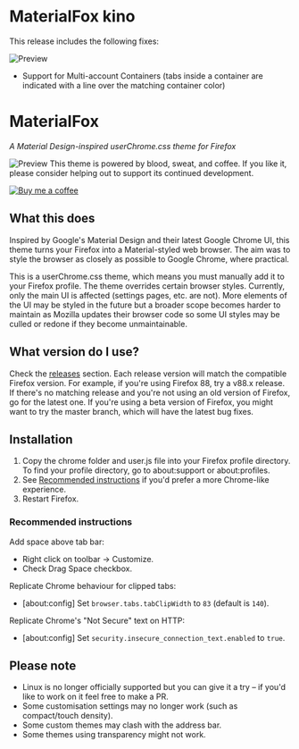 # MaterialFox kino

This release includes the following fixes:

![Preview](https://user-images.githubusercontent.com/15804572/193406807-7667da6f-71be-409c-a51c-da88f0d31510.png)

* Support for Multi-account Containers (tabs inside a container are indicated with a line over the matching container color)

# MaterialFox
*A Material Design-inspired userChrome.css theme for Firefox*

![Preview](https://user-images.githubusercontent.com/5405629/45172944-21d91900-b24a-11e8-8bc5-03814121b0de.png)
This theme is powered by blood, sweat, and coffee. If you like it, please consider helping out to support its continued development.

[![Buy me a coffee](https://svgshare.com/i/8Yd.svg)](https://www.buymeacoffee.com/n4ho5QX2l)

## What this does
Inspired by Google's Material Design and their latest Google Chrome UI, this theme turns your Firefox into a Material-styled web browser. The aim was to style the browser as closely as possible to Google Chrome, where practical.

This is a userChrome.css theme, which means you must manually add it to your Firefox profile. The theme overrides certain browser styles. Currently, only the main UI is affected (settings pages, etc. are not). More elements of the UI may be styled in the future but a broader scope becomes harder to maintain as Mozilla updates their browser code so some UI styles may be culled or redone if they become unmaintainable.

## What version do I use?
Check the [releases](https://github.com/muckSponge/MaterialFox/releases) section. Each release version will match the compatible Firefox version. For example, if you're using Firefox 88, try a v88.x release. If there's no matching release and you're not using an old version of Firefox, go for the latest one. If you're using a beta version of Firefox, you might want to try the master branch, which will have the latest bug fixes.

## Installation
1. Copy the chrome folder and user.js file into your Firefox profile directory. To find your profile directory, go to about:support or about:profiles.
2. See [Recommended instructions](#recommended-instructions) if you'd prefer a more Chrome-like experience.
3. Restart Firefox.

### Recommended instructions
Add space above tab bar:
* Right click on toolbar -> Customize.
* Check Drag Space checkbox.

Replicate Chrome behaviour for clipped tabs:
* [about:config] Set ```browser.tabs.tabClipWidth``` to ```83``` (default is ```140```).

Replicate Chrome's "Not Secure" text on HTTP:
* [about:config] Set ```security.insecure_connection_text.enabled``` to ```true```.

## Please note
* Linux is no longer officially supported but you can give it a try – if you'd like to work on it feel free to make a PR.
* Some customisation settings may no longer work (such as compact/touch density).
* Some custom themes may clash with the address bar.
* Some themes using transparency might not work.

